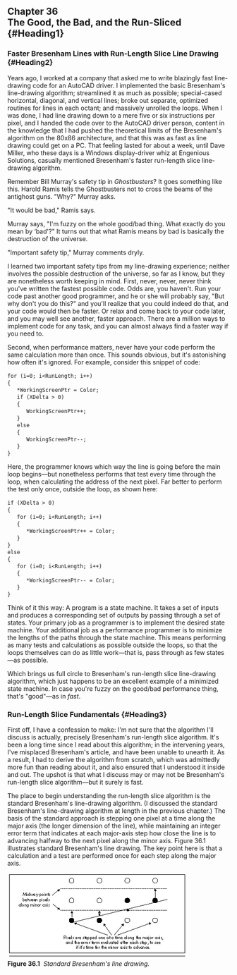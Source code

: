 Chapter 36\
 The Good, the Bad, and the Run-Sliced {#Heading1}
--------------------------------------

### Faster Bresenham Lines with Run-Length Slice Line Drawing {#Heading2}

Years ago, I worked at a company that asked me to write blazingly fast
line-drawing code for an AutoCAD driver. I implemented the basic
Bresenham's line-drawing algorithm; streamlined it as much as possible;
special-cased horizontal, diagonal, and vertical lines; broke out
separate, optimized routines for lines in each octant; and massively
unrolled the loops. When I was done, I had line drawing down to a mere
five or six instructions per pixel, and I handed the code over to the
AutoCAD driver person, content in the knowledge that I had pushed the
theoretical limits of the Bresenham's algorithm on the 80x86
architecture, and that this was as fast as line drawing could get on a
PC. That feeling lasted for about a week, until Dave Miller, who these
days is a Windows display-driver whiz at Engenious Solutions, casually
mentioned Bresenham's faster run-length slice line-drawing algorithm.

Remember Bill Murray's safety tip in *Ghostbusters*? It goes something
like this. Harold Ramis tells the Ghostbusters not to cross the beams of
the antighost guns. "Why?" Murray asks.

"It would be bad," Ramis says.

Murray says, "I'm fuzzy on the whole good/bad thing. What exactly do you
mean by ‘bad'?" It turns out that what Ramis means by bad is basically
the destruction of the universe.

"Important safety tip," Murray comments dryly.

I learned two important safety tips from my line-drawing experience;
neither involves the possible destruction of the universe, so far as I
know, but they are nonetheless worth keeping in mind. First, never,
never, never think you've written the fastest possible code. Odds are,
you haven't. Run your code past another good programmer, and he or she
will probably say, "But why don't you do this?" and you'll realize that
you could indeed do that, and your code would then be faster. Or relax
and come back to your code later, and you may well see another, faster
approach. There are a million ways to implement code for any task, and
you can almost always find a faster way if you need to.

Second, when performance matters, never have your code perform the same
calculation more than once. This sounds obvious, but it's astonishing
how often it's ignored. For example, consider this snippet of code:

    for (i=0; i<RunLength; i++)
    {
       *WorkingScreenPtr = Color;
       if (XDelta > 0)
       {
          WorkingScreenPtr++;
       }
       else
       {
          WorkingScreenPtr--;
       }
    }

Here, the programmer knows which way the line is going before the main
loop begins—but nonetheless performs that test every time through the
loop, when calculating the address of the next pixel. Far better to
perform the test only once, outside the loop, as shown here:

    if (XDelta > 0)
    {
       for (i=0; i<RunLength; i++)
       {
          *WorkingScreenPtr++ = Color;
       }
    }
    else
    {
       for (i=0; i<RunLength; i++)
       {
          *WorkingScreenPtr-- = Color;
       }
    }

Think of it this way: A program is a state machine. It takes a set of
inputs and produces a corresponding set of outputs by passing through a
set of states. Your primary job as a programmer is to implement the
desired state machine. Your additional job as a performance programmer
is to minimize the lengths of the paths through the state machine. This
means performing as many tests and calculations as possible outside the
loops, so that the loops themselves can do as little work—that is, pass
through as few states—as possible.

Which brings us full circle to Bresenham's run-length slice line-drawing
algorithm, which just happens to be an excellent example of a minimized
state machine. In case you're fuzzy on the good/bad performance thing,
that's "good"—as in *fast*.

### Run-Length Slice Fundamentals {#Heading3}

First off, I have a confession to make: I'm not sure that the algorithm
I'll discuss is actually, precisely Bresenham's run-length slice
algorithm. It's been a long time since I read about this algorithm; in
the intervening years, I've misplaced Bresenham's article, and have been
unable to unearth it. As a result, I had to derive the algorithm from
scratch, which was admittedly more fun than reading about it, and also
ensured that I understood it inside and out. The upshot is that what I
discuss may or may not be Bresenham's run-length slice algorithm—but it
surely is fast.

The place to begin understanding the run-length slice algorithm is the
standard Bresenham's line-drawing algorithm. (I discussed the standard
Bresenham's line-drawing algorithm at length in the previous chapter.)
The basis of the standard approach is stepping one pixel at a time along
the major axis (the longer dimension of the line), while maintaining an
integer error term that indicates at each major-axis step how close the
line is to advancing halfway to the next pixel along the minor axis.
Figure 36.1 illustrates standard Bresenham's line drawing. The key point
here is that a calculation and a test are performed once for each step
along the major axis.

![](images/36-01.jpg)\
 **Figure 36.1**  *Standard Bresenham's line drawing.*
